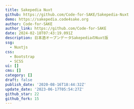 ```yaml
---
title: Sakepedia Nuxt
github: https://github.com/Code-for-SAKE/Sakepedia-Nuxt
demo: https://sakepedia.code4sake.org
author: Code-for-SAKE
author_link: https://github.com/Code-for-SAKE
date: 2024-02-18T07:43:19.091Z
description: 日本酒オープンデータSakepediaのNuxt版
ssg:
  - Nuxtjs
css:
  - Bootstrap
  - SCSS
ui: []
cms: []
category: []
draft: false
publish_date: '2020-08-16T18:44:32Z'
update_date: '2023-06-17T05:54:27Z'
github_star: 22
github_fork: 15
---
```


